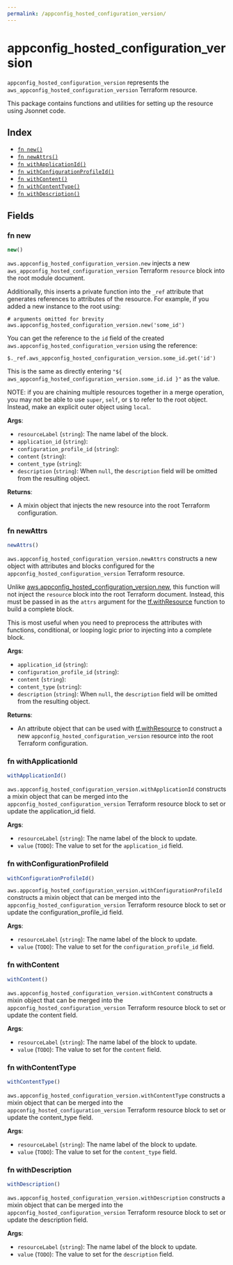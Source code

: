 ```yaml
---
permalink: /appconfig_hosted_configuration_version/
---
```


# appconfig_hosted_configuration_version

`appconfig_hosted_configuration_version` represents the `aws_appconfig_hosted_configuration_version` Terraform resource.



This package contains functions and utilities for setting up the resource using Jsonnet code.


## Index

* [`fn new()`](#fn-new)
* [`fn newAttrs()`](#fn-newattrs)
* [`fn withApplicationId()`](#fn-withapplicationid)
* [`fn withConfigurationProfileId()`](#fn-withconfigurationprofileid)
* [`fn withContent()`](#fn-withcontent)
* [`fn withContentType()`](#fn-withcontenttype)
* [`fn withDescription()`](#fn-withdescription)

## Fields

### fn new

```ts
new()
```


`aws.appconfig_hosted_configuration_version.new` injects a new `aws_appconfig_hosted_configuration_version` Terraform `resource`
block into the root module document.

Additionally, this inserts a private function into the `_ref` attribute that generates references to attributes of the
resource. For example, if you added a new instance to the root using:

    # arguments omitted for brevity
    aws.appconfig_hosted_configuration_version.new('some_id')

You can get the reference to the `id` field of the created `aws.appconfig_hosted_configuration_version` using the reference:

    $._ref.aws_appconfig_hosted_configuration_version.some_id.get('id')

This is the same as directly entering `"${ aws_appconfig_hosted_configuration_version.some_id.id }"` as the value.

NOTE: if you are chaining multiple resources together in a merge operation, you may not be able to use `super`, `self`,
or `$` to refer to the root object. Instead, make an explicit outer object using `local`.

**Args**:
  - `resourceLabel` (`string`): The name label of the block.
  - `application_id` (`string`): 
  - `configuration_profile_id` (`string`): 
  - `content` (`string`): 
  - `content_type` (`string`): 
  - `description` (`string`):  When `null`, the `description` field will be omitted from the resulting object.

**Returns**:
- A mixin object that injects the new resource into the root Terraform configuration.


### fn newAttrs

```ts
newAttrs()
```


`aws.appconfig_hosted_configuration_version.newAttrs` constructs a new object with attributes and blocks configured for the `appconfig_hosted_configuration_version`
Terraform resource.

Unlike [aws.appconfig_hosted_configuration_version.new](#fn-appconfighostedconfigurationversionnew), this function will not inject the `resource`
block into the root Terraform document. Instead, this must be passed in as the `attrs` argument for the
[tf.withResource](https://github.com/tf-libsonnet/core/tree/main/docs#fn-withresource) function to build a complete block.

This is most useful when you need to preprocess the attributes with functions, conditional, or looping logic prior to
injecting into a complete block.

**Args**:
  - `application_id` (`string`): 
  - `configuration_profile_id` (`string`): 
  - `content` (`string`): 
  - `content_type` (`string`): 
  - `description` (`string`):  When `null`, the `description` field will be omitted from the resulting object.

**Returns**:
  - An attribute object that can be used with [tf.withResource](https://github.com/tf-libsonnet/core/tree/main/docs#fn-withresource) to construct a new `appconfig_hosted_configuration_version` resource into the root Terraform configuration.


### fn withApplicationId

```ts
withApplicationId()
```

`aws.appconfig_hosted_configuration_version.withApplicationId` constructs a mixin object that can be merged into the `appconfig_hosted_configuration_version`
Terraform resource block to set or update the application_id field.



**Args**:
  - `resourceLabel` (`string`): The name label of the block to update.
  - `value` (`TODO`): The value to set for the `application_id` field.


### fn withConfigurationProfileId

```ts
withConfigurationProfileId()
```

`aws.appconfig_hosted_configuration_version.withConfigurationProfileId` constructs a mixin object that can be merged into the `appconfig_hosted_configuration_version`
Terraform resource block to set or update the configuration_profile_id field.



**Args**:
  - `resourceLabel` (`string`): The name label of the block to update.
  - `value` (`TODO`): The value to set for the `configuration_profile_id` field.


### fn withContent

```ts
withContent()
```

`aws.appconfig_hosted_configuration_version.withContent` constructs a mixin object that can be merged into the `appconfig_hosted_configuration_version`
Terraform resource block to set or update the content field.



**Args**:
  - `resourceLabel` (`string`): The name label of the block to update.
  - `value` (`TODO`): The value to set for the `content` field.


### fn withContentType

```ts
withContentType()
```

`aws.appconfig_hosted_configuration_version.withContentType` constructs a mixin object that can be merged into the `appconfig_hosted_configuration_version`
Terraform resource block to set or update the content_type field.



**Args**:
  - `resourceLabel` (`string`): The name label of the block to update.
  - `value` (`TODO`): The value to set for the `content_type` field.


### fn withDescription

```ts
withDescription()
```

`aws.appconfig_hosted_configuration_version.withDescription` constructs a mixin object that can be merged into the `appconfig_hosted_configuration_version`
Terraform resource block to set or update the description field.



**Args**:
  - `resourceLabel` (`string`): The name label of the block to update.
  - `value` (`TODO`): The value to set for the `description` field.
